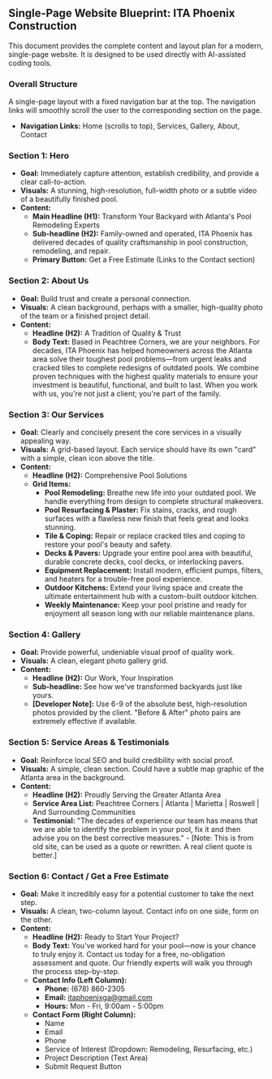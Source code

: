 ## **Single-Page Website Blueprint: ITA Phoenix Construction**

This document provides the complete content and layout plan for a modern, single-page website. It is designed to be used directly with AI-assisted coding tools.

### **Overall Structure**

A single-page layout with a fixed navigation bar at the top. The navigation links will smoothly scroll the user to the corresponding section on the page.

* **Navigation Links:** Home (scrolls to top), Services, Gallery, About, Contact

### **Section 1: Hero**

* **Goal:** Immediately capture attention, establish credibility, and provide a clear call-to-action.  
* **Visuals:** A stunning, high-resolution, full-width photo or a subtle video of a beautifully finished pool.  
* **Content:**  
  * **Main Headline (H1):** Transform Your Backyard with Atlanta's Pool Remodeling Experts  
  * **Sub-headline (H2):** Family-owned and operated, ITA Phoenix has delivered decades of quality craftsmanship in pool construction, remodeling, and repair.  
  * **Primary Button:** Get a Free Estimate (Links to the Contact section)

### **Section 2: About Us**

* **Goal:** Build trust and create a personal connection.  
* **Visuals:** A clean background, perhaps with a smaller, high-quality photo of the team or a finished project detail.  
* **Content:**  
  * **Headline (H2):** A Tradition of Quality & Trust  
  * **Body Text:** Based in Peachtree Corners, we are your neighbors. For decades, ITA Phoenix has helped homeowners across the Atlanta area solve their toughest pool problems—from urgent leaks and cracked tiles to complete redesigns of outdated pools. We combine proven techniques with the highest quality materials to ensure your investment is beautiful, functional, and built to last. When you work with us, you're not just a client; you're part of the family.

### **Section 3: Our Services**

* **Goal:** Clearly and concisely present the core services in a visually appealing way.  
* **Visuals:** A grid-based layout. Each service should have its own "card" with a simple, clean icon above the title.  
* **Content:**  
  * **Headline (H2):** Comprehensive Pool Solutions  
  * **Grid Items:**  
    * **Pool Remodeling:** Breathe new life into your outdated pool. We handle everything from design to complete structural makeovers.  
    * **Pool Resurfacing & Plaster:** Fix stains, cracks, and rough surfaces with a flawless new finish that feels great and looks stunning.  
    * **Tile & Coping:** Repair or replace cracked tiles and coping to restore your pool's beauty and safety.  
    * **Decks & Pavers:** Upgrade your entire pool area with beautiful, durable concrete decks, cool decks, or interlocking pavers.  
    * **Equipment Replacement:** Install modern, efficient pumps, filters, and heaters for a trouble-free pool experience.  
    * **Outdoor Kitchens:** Extend your living space and create the ultimate entertainment hub with a custom-built outdoor kitchen.  
    * **Weekly Maintenance:** Keep your pool pristine and ready for enjoyment all season long with our reliable maintenance plans.

### **Section 4: Gallery**

* **Goal:** Provide powerful, undeniable visual proof of quality work.  
* **Visuals:** A clean, elegant photo gallery grid.  
* **Content:**  
  * **Headline (H2):** Our Work, Your Inspiration  
  * **Sub-headline:** See how we've transformed backyards just like yours.  
  * **\[Developer Note\]:** Use 6-9 of the absolute best, high-resolution photos provided by the client. "Before & After" photo pairs are extremely effective if available.

### **Section 5: Service Areas & Testimonials**

* **Goal:** Reinforce local SEO and build credibility with social proof.  
* **Visuals:** A simple, clean section. Could have a subtle map graphic of the Atlanta area in the background.  
* **Content:**  
  * **Headline (H2):** Proudly Serving the Greater Atlanta Area  
  * **Service Area List:** Peachtree Corners | Atlanta | Marietta | Roswell | And Surrounding Communities  
  * **Testimonial:** "The decades of experience our team has means that we are able to identify the problem in your pool, fix it and then advise you on the best corrective measures." \- \[Note: This is from old site, can be used as a quote or rewritten. A real client quote is better.\]

### **Section 6: Contact / Get a Free Estimate**

* **Goal:** Make it incredibly easy for a potential customer to take the next step.  
* **Visuals:** A clean, two-column layout. Contact info on one side, form on the other.  
* **Content:**  
  * **Headline (H2):** Ready to Start Your Project?  
  * **Body Text:** You've worked hard for your pool—now is your chance to truly enjoy it. Contact us today for a free, no-obligation assessment and quote. Our friendly experts will walk you through the process step-by-step.  
  * **Contact Info (Left Column):**  
    * **Phone:** (678) 860-2305  
    * **Email:** itaphoenixga@gmail.com  
    * **Hours:** Mon \- Fri, 9:00am \- 5:00pm  
  * **Contact Form (Right Column):**  
    * Name  
    * Email  
    * Phone  
    * Service of Interest (Dropdown: Remodeling, Resurfacing, etc.)  
    * Project Description (Text Area)  
    * Submit Request Button